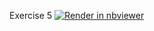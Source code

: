 Exercise 5
[![Render in nbviewer](https://img.shields.io/badge/render-nbviewer-orange.svg)](https://nbviewer.jupyter.org/github/MaeSantos/CCMACLRL_EXERCISES_COM232ML/blob/main/Exercise%205/Exercise%205.ipynb) 

